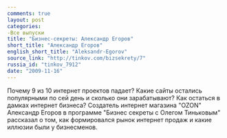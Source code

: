 ```yaml
---
comments: true
layout: post
categories:
-Все выпуски
title: "Бизнес-секреты: Александр Егоров"
short_title: "Александр Егоров"
english_short_title: "Aleksandr-Egorov"
source_link: "http://tinkov.com/bizsekrety/7"
russia_id: "tinkov_7912"
date: "2009-11-16"
---
```

Почему 9 из 10 интернет проектов падает? Какие сайты остались популярными по сей день и сколько они зарабатывают? Как остаться в дамках интернет бизнеса? Создатель интернет магазина "OZON" Александр Егоров в программе "Бизнес секреты с Олегом Тиньковым" рассказал о том, как формировался рынок интернет продаж и какие иллюзии были у бизнесменов.
